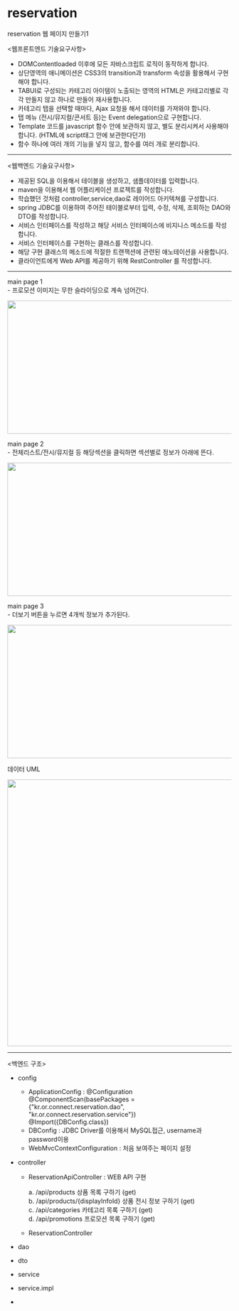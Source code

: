 # reservation
reservation 웹 페이지 만들기1


<웹프론트엔드 기술요구사항>
- DOMContentloaded 이후에 모든 자바스크립트 로직이 동작하게 합니다.
- 상단영역의 애니메이션은 CSS3의 transition과 transform 속성을 활용해서 구현해야 합니다.
- TABUI로 구성되는 카테고리 아이템이 노출되는 영역의 HTML은 카테고리별로 각각 만들지 않고 하나로 만들어 재사용합니다.
- 카테고리 탭을 선택할 때마다, Ajax 요청을 해서 데이터를 가져와야 합니다.
- 탭 메뉴 (전시/뮤지컬/콘서트 등)는 Event delegation으로 구현합니다.
- Template 코드를 javascript 함수 안에 보관하지 않고, 별도 분리시켜서 사용해야 합니다. (HTML에 script태그 안에 보관한다던가)
- 함수 하나에 여러 개의 기능을 넣지 않고, 함수를 여러 개로 분리합니다.

***

<웹백엔드 기술요구사항>
- 제공된 SQL을 이용해서 테이블을 생성하고, 샘플데이터를 입력합니다.
- maven을 이용해서 웹 어플리케이션 프로젝트를 작성합니다.
- 학습했던 것처럼 controller,service,dao로 레이어드 아키텍쳐를 구성합니다.
- spring JDBC를 이용하여 주어진 테이블로부터 입력, 수정, 삭제, 조회하는 DAO와 DTO를 작성합니다.
- 서비스 인터페이스를 작성하고 해당 서비스 인터페이스에 비지니스 메소드를 작성합니다.
- 서비스 인터페이스를 구현하는 클래스를 작성합니다.
- 해당 구현 클래스의 메소드에 적절한 트랜잭션에 관련된 애노테이션을 사용합니다.
- 클라이언트에게 Web API를 제공하기 위해 RestController 를 작성합니다.

***




 <p>main page 1<br>
 - 프로모션 이미지는 무한 슬라이딩으로 계속 넘어간다.  </p>
<img width="600" height="300" src=https://user-images.githubusercontent.com/51191647/88021272-253ccb80-cb68-11ea-9d6d-60575d16f5c6.JPG>
<br>




 <p>main page 2<br>
  - 전체리스트/전시/뮤지컬 등 해당섹션을 클릭하면 섹션별로 정보가 아래에 뜬다.</p>
<img width="600" height="300" src=https://user-images.githubusercontent.com/51191647/88021283-2968e900-cb68-11ea-9da6-304a29a88c37.JPG>
<br>



 <p>main page 3<br>
  - 더보기 버튼을 누르면 4개씩 정보가 추가된다.</p>
<img width="600" height="300" src=https://user-images.githubusercontent.com/51191647/88021291-2bcb4300-cb68-11ea-8b53-e218ed073435.JPG>
<br>


<p>데이터 UML</p>
<img width="600" height="600" src=https://user-images.githubusercontent.com/51191647/88021296-2cfc7000-cb68-11ea-9479-aeb700d13f30.JPG>
<br>


***
<백엔드 구조>
- config
  - ApplicationConfig : @Configuration <br>
                        @ComponentScan(basePackages = {"kr.or.connect.reservation.dao", "kr.or.connect.reservation.service"}) <br>
                        @Import({DBConfig.class})
  - DBConfig : JDBC Driver를 이용해서 MySQL접근, username과 password이용
  - WebMvcContextConfiguration : 처음 보여주는 페이지 설정
  
- controller
  - ReservationApiController : WEB API 구현
  
     a. /api/products 상품 목록 구하기 (get) <br>
     b. /api/products/{displayInfoId} 상품 전시 정보 구하기 (get) <br>
     c. /api/categories 카테고리 목록 구하기 (get) <br>
     d. /api/promotions 프로모션 목록 구하기 (get) <br>
     
  - ReservationController
- dao
- dto
- service
- service.impl
- 



